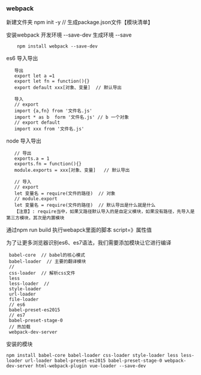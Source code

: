 ### webpack

新建文件夹
npm init -y  // 生成package.json文件【模块清单】


安装webpack
开发环境 --save-dev
生成环境 --save
```
    npm install webpack --save-dev 
```

es6 导入导出
```
   导出 
   export let a =1
   export let fn = function(){}
   export default xxx[对象、变量]  // 默认导出

   导入 
   // export 
   import {a,fn} from '文件名.js' 
   import * as b  form '文件名.js' // b 一个对象
   // export default
   import xxx from '文件名.js'
```

node 导入导出
```
   // 导出
   exports.a = 1
   exports.fn = function(){}
   module.exports = xxx[对象、变量]   // 默认导出

   // 导入
   // export 
   let 变量名 = require(文件的路径)  // 对象
   // module.export 
   let 变量名 = require(文件的路径)  // 默认导出是什么就是什么
   【注意】: require当中，如果又路径默认导入的是自定义模块，如果没有路径，先导入是第三方模块，其次是内置模块 
```

通过npm run build  执行webapck里面的脚本 script=》属性值


为了让更多浏览器识别es6、es7语法，我们需要添加模块让它进行编译
```
 babel-core  // babel的核心模式
 babel-loader  // 主要的翻译模块 
 // 
 css-loader  // 解析css文件
 less
 less-loader  // 
 style-loader  
 url-loader 
 file-loader 
 // es6 
 babel-preset-es2015
 // es7
 babel-preset-stage-0
 // 热加载
 webpack-dev-server
```
安装的模块

```
npm install babel-core babel-loader css-loader style-loader less less-loader url-loader babel-preset-es2015 babel-preset-stage-0 webpack-dev-server html-webpack-plugin vue-loader --save-dev

```
